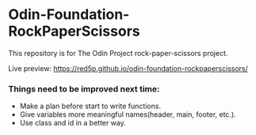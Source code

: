 # Odin-Foundation-RockPaperScissors

This repository is for The Odin Project rock-paper-scissors project.

Live preview: https://red5p.github.io/odin-foundation-rockpaperscissors/

### Things need to be improved next time:
* Make a plan before start to write functions.
* Give variables more meaningful names(header, main, footer, etc.).
* Use class and id in a better way.